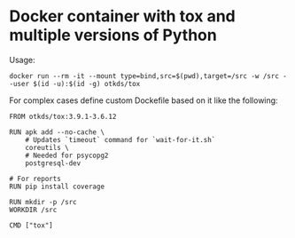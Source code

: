 # Docker container with tox and multiple versions of Python

Usage:

    docker run --rm -it --mount type=bind,src=$(pwd),target=/src -w /src --user $(id -u):$(id -g) otkds/tox

For complex cases define custom Dockefile based on it like the following:

    FROM otkds/tox:3.9.1-3.6.12

    RUN apk add --no-cache \
        # Updates `timeout` command for `wait-for-it.sh`
        coreutils \
        # Needed for psycopg2
        postgresql-dev

    # For reports
    RUN pip install coverage

    RUN mkdir -p /src
    WORKDIR /src

    CMD ["tox"]
